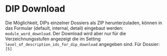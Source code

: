 # DIP Download

Die Möglichkeit, DIPs einzelner Dossiers als ZIP herunterzuladen, können in das Formular (default, internal, detail) eingebaut werden: `module_word_download`. Der Download wird aber nur für die Verzeichnungsstufen angezeigt die im Setting `level_of_description_ids_for_dip_download` angegeben sind. Für Dossier: `[5]`
